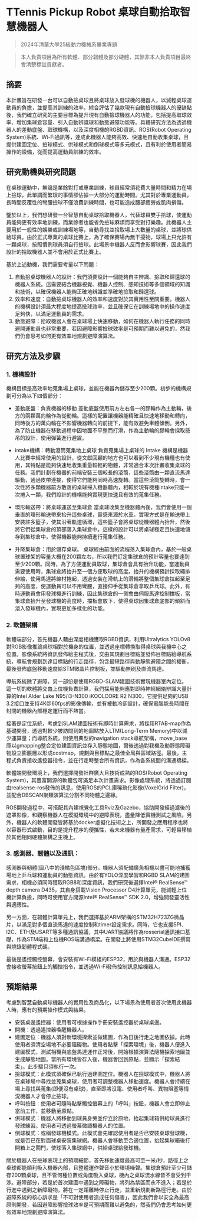 # TTennis Pickup Robot 桌球自動拾取智慧機器人
> 2024年清華大學25級動力機械系畢業專題

> 本人負責項目為所有軟體、部分韌體及部分硬體，其餘非本人負責項目最終會清楚標註貢獻者。

## 摘要
本計畫旨在研發一台可以自動撿桌球且將桌球放入發球機的機器人，以減輕桌球運動員的負擔，並提高其訓練的效率。綜合評估了幾款現有自動撿球機器人的優缺點後，我們確立研究的主要目標為提升現有自動撿球機器人的功能，包括提高取球效率、增加集球倉容量、引入自動辨識球和動態避障功能等。具體研究方法為透過機器人的差動底盤、取球機構，以及深度相機的RGBD資訊、ROS(Robot Operating System)系統、Wi-Fi通訊等，達成此機器人能夠高效、快速地自動收集桌球，且提供建圖定位、撿球模式、供球模式和倒球模式等多元模式，且有利於使用者簡易操作的設備，從而提高運動員訓練的效率。


## 研究動機與研究問題
在桌球運動中，無論是業餘對打或專業訓練，球員經常須花費大量時間和精力在場上撿球，此單調而繁瑣的事情卻佔據一大部分的運動時間。尤其對於專業運動員，長時間反覆性的彎腰撿球不僅浪費訓練時間，也可能造成腰部疲勞或肌肉損傷。

鑒於以上，我們想研發一台智慧自動桌球拾取機器人，代替球員雙手拾球，使運動員能夠更有效率地訓練，而業餘者也能省免撿球麻煩而享受對打樂趣。此機器人主要用於一般性的娛樂或訓練場地等，自動尋找並拾取場上大數量的桌球，並將球供給球員。由於正式專業的桌球比賽上，為了確保賽場內無干擾物，球場上只允許有一顆桌球，按照慣例球員須自行撿球。此場景中機器人反而會影響球賽，因此我們設計的拾取機器人並不會用於正式比賽上。

基於上述動機，我們需要考量以下問題：
1. 自動撿桌球機器人的設計：我們須要設計一個能夠自主辨識、撿取和歸還球的機器人系統。這需要結合機器視覺、機器人控制、感知技術等多個領域的知識和技術，以確保機器人能夠正確地辨識並準確地撿取和歸還球。
2. 效率和速度：自動撿桌球機器人的效率和速度對於其實用性至關重要。機器人的機構設計須最大程度地提高撿球效率，並且確保它在訓練場地中的操作速度足夠快，以滿足運動員的需求。
3. 動態避障：拾取機器人會在桌球場上快速移動，如何在機器人執行任務的同時避開運動員也非常重要，若因避障影響撿球效率是可預期而難以避免的，然我們仍會思考如何更有效率地規劃避障演算法。


## 研究方法及步驟
### 1. 機構設計
機構目標是高效率地蒐集場上桌球，並能在機器內儲存至少200顆。初步的機構規劃可分為以下四個部分：

  * 差動底盤：負責機器的移動
        差動底盤使用前方左右各一的膠輪作為主動輪，後方的兩顆萬向輪作為從動輪。這樣的配置讓機器能精確且快速地移動和轉向，同時後方的萬向輪在不影響機器轉向的前提下，能有效避免車體傾倒。另外，為了防止機器在移動過程中因地面不平整而打滑，作為主動輪的膠輪會採取懸吊的設計，使用彈簧進行避震。
  
  * intake機構：轉動滾筒蒐集地上桌球
    負責蒐集場上桌球的 Intake 機構是機器人比賽中經常使用的設計，從文獻回顧的地方也可以看到不少現有機種也有使用，其特點是能夠快速地收集重量較輕的物體，非常適合本次計畫收集桌球的任務。我們計劃在機器的前端安裝三個較長的滾筒，這些滾筒由一顆直流馬達驅動，通過皮帶連接，使得它們能夠同時高速旋轉。當這些滾筒旋轉時，會一次性將多顆機器前方散落的桌球掃入機器體內，相較於現有機種intake只能一次捲入一顆，我們設計的機構能夠實現更快速且有效的蒐集任務。
  
  * 環形輸送帶：將桌球運送至集球倉
    當桌球收集至機器體內後，我們會使用一個垂直的環形輸送帶來抬升這些桌球，靈感來源於水車。實現方式是在輸送帶上安裝許多籃子，使其沿著軌道循環，這些籃子會將桌球從機器體內抬升，然後將它們從集球倉的頂部落入集球倉中。這樣的設計可以將桌球穩定且快速地儲存到集球倉中，使得機器能夠持續進行蒐集任務。
  
  * 升降集球倉：用於儲存桌球。
    桌球經由前面的流程落入集球倉內，基於一般桌球置球架的容量大概在200顆左右，所以我們訂定集球倉的預計容量也要達到至少200顆。同時，為了方便運動員取球，集球倉會具有抬升功能，當運動員需要使用時，集球倉將抬升至一個方便取球的高度。抬升的機構預計採取繩排伸縮，使用馬達將線材捲起，透過安裝在滑軌上的滑輪將整個集球倉拉起至足夠的高度，使運動員可以不用彎腰，直接伸手從集球倉拿取乒乓球。此外，有時運動員會用發球機進行訓練，因此集球倉的一側會由伺服馬達控制擋板，當集球倉抬升至發球機的高度時，擋板會放下，使得桌球因集球倉底部的傾斜而滾入發球機內，實現更加多樣化的功能。


### 2. 軟體架構
   
  軟體端部分，首先機器人藉由深度相機獲取RGBD資訊，利用Ultralytics YOLOv8對RGB影像推論桌球相對於機身的位置，並透過座標轉換取得桌球與我機中心之位置。影像系統將資訊發佈給主程式後，交由其規劃目標點並發佈目標點給導航系統，導航會規劃到達目標點的行走路徑，包含最短路徑與動靜態避障之間的權衡，最後發佈底盤移動速度給STM微晶片控制板，並驅動無刷及直流馬達。

  導航系統除了避障，另一部份是使用RGBD-SLAM建圖技術實現機器室內定位。這一切的軟體將交由上位機負責計算，我們採用能夠應對即時神經網絡辨識大量計算的Intel Alder Lake N95/i3-N300 iKOOLCORE R2 N300，它提供足夠的USB 3.2接口並支持4K@60fps的影像傳輸，並有被動冷卻設計，確保電腦能長時間在封閉的機器內部穩定運行而不熱當。

  接著是定位系統，考慮到SLAM建圖技術有即時計算需求，將採用RTAB-map作為基礎開發，透過對較少被訪問到的地圖點放入LTM(Long-Term Memory)中以減少運算量；而導航系統，則使用典型的navigation stack導航架構，move_base庫以gmapping整合定位建圖資訊並存入靜態地圖，爾後透過對我機及動靜態障礙物設立膨脹層以形成costmap，規劃與目標點之最佳全局與區域路徑。最後，主程式負責接收遙控器指令，並在行走時整合所有資訊，作為各系統間的溝通橋樑。

  軟體端開發環境上，我們選擇開發社群廣大且技術成熟的ROS(Robot Operating System)，其豐富開源的軟體包可滿足本次計畫需求。影像處理系統，將透過訂閱由realsense-ros發佈的訊息，使用ROS的PCL庫稀疏化影像(VoxelGrid Filter)，並配合DBSCAN聚類演算法分割不同物體之邊緣。

  ROS開發過程中，可搭配其內建視覺化工具Rviz及Gazebo，協助開發經過濾後的遮罩影像，和觀察機器人在模擬環境中的避障表現，盡量降低實機測試之風險。另外，機器人的軟體開發皆將基於docker虛擬化技術之上，所開發之應用程序也將以容器形式啟動，目的是提升程序的便攜性，若未來機器有量產需求，可輕易移植於其他相同硬體架構之主機上。


### 3. 感測器、韌體以及通訊：
感測器與軔體(圖八中的淺橘色區塊)部分，機器人須配備廣角相機以盡可能地捕獲場地上乒乓球和運動員的動態資訊。由於有YOLO深度學習和RGBD SLAM的建圖需求，相機必須同時獲取RGB8和深度資訊，我們研究後選擇Intel® RealSense™ depth camera D435，其自身搭載Vision Processor D4計算單元，能減輕上位機計算負擔，同時可使用官方開源Intel® RealSense™ SDK 2.0，增強開發靈活性與適應性。

另一方面，在韌體計算單元上，我們選擇基於ARM架構的STM32H723ZG微晶片，以滿足對多個直流馬達的速度控制和timer設定需求。同時，它也支援SPI、I2C、ETH及USART等多種通訊協議，其中UART協議將作為rosserial通訊接口基礎，作為STM端和上位機ROS端溝通橋梁。在開發上將使用STM32CubeIDE撰寫與燒錄韌體程式碼。

最後是遙控觸控螢幕，會安裝有Wi-Fi模組的ESP32，用於與機器人溝通。ESP32會接收螢幕按鈕上的觸控指令，並透過Wi-Fi發佈控制訊息給機器人。


## 預期結果
考慮到智慧自動桌球機器人的實用性及商品化，以下場景為使用者首次使用此機器人時，應有的預期操作模式與結果。
* 安裝桌邊遙控器：使用者可根據操作手冊安裝遙控器於桌球桌邊。
* 開機：透過遙控器喚醒機器人。
* 建圖定位：機器人須對新環境探索並做建圖，作為日後行走之地圖依據。此時使用者須清空場地不必要阻礙物。使用者點擊「探索環境」後，機器人便進入建圖模式，測試相機與底盤馬達運作正常後，開始根據演算法隨機探索地圖並生成靜態地圖。當所有環境皆存入後，機器會回到原點，並顯示「探索結束」。此步驟只須執行一次。
* 撿球模式：此模式須確保已執行過建圖定位。機器人在撿球模式中，機器人將在桌球場中尋找並蒐集桌球，使用者可調整機器人移動速度。機器人會持續在場上尋找與蒐集(即便沒有桌球)，直至即將沒電、使用者呼叫、異物阻塞等情況機器人才會停止撿球。
* 呼叫按鈕：使用者可隨時點擊觸控螢幕上的「呼叫」按鈕，機器人會立即停止當前工作，並移動至原點。
* 供球模式：機器人將移動到球員身旁並佇立於原地，抬起集球箱供給球員進行發球練習。使用者可透過螢幕微調機器人的位置。
* 倒球模式：或稱發球機模式。此模式會先確認使用者是否已安裝桌球發球機，或是否已在對面球桌安裝集球網。機器人會移動至合適位置，抬起集球箱後打開箱上之閘門，使球落入集球網中，供給桌球給發球機。

關於機器人在撿球表現上的預期細節，首先移動速度最高可至一米/秒，路徑上之桌球都能順利吸入機器內部，且整體運作聲音小於環境噪聲。集球倉預計至少可儲存200顆桌球，且不管何種位置或角度吸入桌球，機內之桌球流水線皆不會受到干涉。避障部分，若是於首次建圖中遇到之障礙物，將列為禁區而永不進入；若是於行進中遇到之新障礙物，將在一定距離時停止行走，並重新規劃新路徑行走。由於避障系統的核心訴求是「不可對使用者造成任何傷害」，因此我們會以安全為最高原則開發，若因避障影響撿球效率是可預期而難以避免的，然我們仍會思考如何更有效率地規劃避障演算法。
